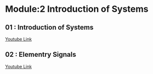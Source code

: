 # Module:2 Introduction of Systems

## 01 : Introduction of Systems
[Youtube Link](https://youtu.be/RGQL9oDVZF8?si=4vG_unILMjUJbPHD)
## 02 : Elementry Signals
[Youtube Link](https://youtu.be/RGQL9oDVZF8?si=4vG_unILMjUJbPHD)
